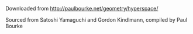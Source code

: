 Downloaded from http://paulbourke.net/geometry/hyperspace/

Sourced from Satoshi Yamaguchi and Gordon Kindlmann, compiled by Paul Bourke
